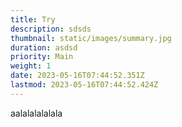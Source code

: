 ```yaml
---
title: Try
description: sdsds
thumbnail: static/images/summary.jpg
duration: asdsd
priority: Main
weight: 1
date: 2023-05-16T07:44:52.351Z
lastmod: 2023-05-16T07:44:52.424Z
---
```

a﻿alalalalalala